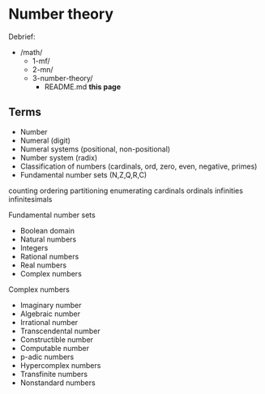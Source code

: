 # Number theory


Debrief:
* /math/
  * 1-mf/
  * 2-mn/
  * 3-number-theory/
    * README.md **this page**


## Terms

- Number
- Numeral (digit)
- Numeral systems (positional, non-positional)
- Number system (radix)
- Classification of numbers (cardinals, ord, zero, even, negative, primes)
- Fundamental number sets (N,Z,Q,R,C)





counting
ordering
partitioning
enumerating
cardinals
ordinals
infinities
infinitesimals


Fundamental number sets
- Boolean domain
- Natural numbers
- Integers
- Rational numbers
- Real numbers
- Complex numbers

Complex numbers
- Imaginary number
- Algebraic number
- Irrational number
- Transcendental number
- Constructible number
- Computable number
- p-adic numbers
- Hypercomplex numbers
- Transfinite numbers
- Nonstandard numbers

